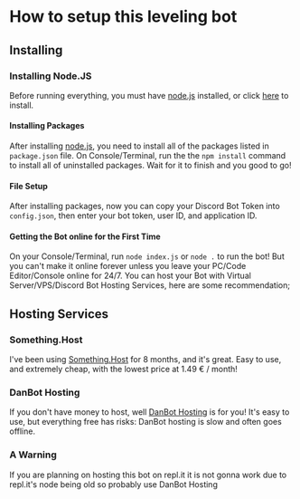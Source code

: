 # How to setup this leveling bot

## Installing

### Installing Node.JS
Before running everything, you must have [node.js](https://nodejs.org/en/download/) installed, or click [here](https://nodejs.org/en/download/) to install.


#### Installing Packages
After installing [node.js](https://nodejs.org/en/download/), you need to install all of the packages listed in `package.json` file. On Console/Terminal, run the the `npm install` command to install all of uninstalled packages. Wait for it to finish and you good to go!

#### File Setup
After installing packages, now you can copy your Discord Bot Token into `config.json`, then enter your bot token, user ID, and application ID.

#### Getting the Bot online for the First Time
On your Console/Terminal, run `node index.js` or `node .` to run the bot! But you can't make it online forever unless you leave your PC/Code Editor/Console online for 24/7. You can host your Bot with Virtual Server/VPS/Discord Bot Hosting Services, here are some recommendation;


## Hosting Services

### Something.Host
I've been using [Something.Host](https://something.host/en/) for 8 months, and it's great. Easy to use, and extremely cheap, with the lowest price at 1.49 € / month!

### DanBot Hosting
If you don't have money to host, well [DanBot Hosting](https://discord.gg/dbh) is for you! It's easy to use, but everything free has risks: DanBot hosting is slow and often goes offline.

### A Warning
If you are planning on hosting this bot on repl.it it is not gonna work due to repl.it's node being old so probably use DanBot Hosting


